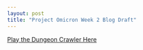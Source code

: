 ```yaml
---
layout: post
title: "Project Omicron Week 2 Blog Draft"
---
```


[Play the Dungeon Crawler Here](/omicron/dungeon_crawler/)